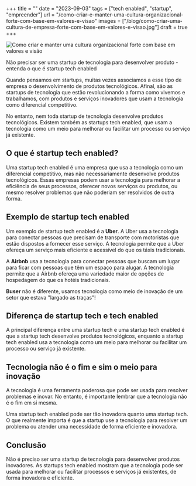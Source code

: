 +++
title = ""
date = "2023-09-03"
tags = ["tech enabled", "startup", "empreender"]
url = "/como-criar-e-manter-uma-cultura-organizacional-forte-com-base-em-valores-e-visao"
images = ["/blog/como-criar-uma-cultura-de-empresa-forte-com-base-em-valores-e-visao.jpg"]
draft = true
+++

![Como criar e manter uma cultura organizacional forte com base em valores e visão](/blog/como-criar-uma-cultura-de-empresa-forte-com-base-em-valores-e-visao.jpg)



Não precisar ser uma startup de tecnologia para desenvolver produto - entenda o que é startup tech enabled

Quando pensamos em startups, muitas vezes associamos a esse tipo de empresa o desenvolvimento de produtos tecnológicos. Afinal, são as startups de tecnologia que estão revolucionando a forma como vivemos e trabalhamos, com produtos e serviços inovadores que usam a tecnologia como diferencial competitivo.

No entanto, nem toda startup de tecnologia desenvolve produtos tecnológicos. Existem também as startups tech enabled, que usam a tecnologia como um meio para melhorar ou facilitar um processo ou serviço já existente.

## O que é startup tech enabled?

Uma startup tech enabled é uma empresa que usa a tecnologia como um diferencial competitivo, mas não necessariamente desenvolve produtos tecnológicos. Essas empresas podem usar a tecnologia para melhorar a eficiência de seus processos, oferecer novos serviços ou produtos, ou mesmo resolver problemas que não poderiam ser resolvidos de outra forma.

## Exemplo de startup tech enabled

Um exemplo de startup tech enabled é a **Uber**. A Uber usa a tecnologia para conectar pessoas que precisam de transporte com motoristas que estão dispostos a fornecer esse serviço. A tecnologia permite que a Uber ofereça um serviço mais eficiente e acessível do que os táxis tradicionais.

A **Airbnb** usa a tecnologia para conectar pessoas que buscam um lugar para ficar com pessoas que têm um espaço para alugar. A tecnologia permite que a Airbnb ofereça uma variedade maior de opções de hospedagem do que os hotéis tradicionais.

**Buser** não é diferente, usamos tecnologia como meio de inovação de um setor que estava "largado as traças"! 

## Diferença de startup tech e tech enabled

A principal diferença entre uma startup tech e uma startup tech enabled é que a startup tech desenvolve produtos tecnológicos, enquanto a startup tech enabled usa a tecnologia como um meio para melhorar ou facilitar um processo ou serviço já existente.

## Tecnologia não é o fim e sim o meio para inovação

A tecnologia é uma ferramenta poderosa que pode ser usada para resolver problemas e inovar. No entanto, é importante lembrar que a tecnologia não é o fim em si mesma.

Uma startup tech enabled pode ser tão inovadora quanto uma startup tech. O que realmente importa é que a startup use a tecnologia para resolver um problema ou atender uma necessidade de forma eficiente e inovadora.

## Conclusão

Não é preciso ser uma startup de tecnologia para desenvolver produtos inovadores. As startups tech enabled mostram que a tecnologia pode ser usada para melhorar ou facilitar processos e serviços já existentes, de forma inovadora e eficiente.
